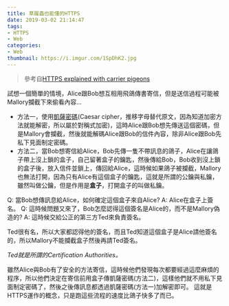 ```yaml
---
title: 草履蟲也能懂的HTTPS
date: 2019-03-02 21:14:47
tags: 
- HTTPS
- Web
categories:
- Web
thumbnail: https://i.imgur.com/1SpDhK2.jpg
---
```


> 參考自[HTTPS explained with carrier pigeons](https://medium.freecodecamp.org/https-explained-with-carrier-pigeons-7029d2193351)

試想一個簡單的情境，Alice跟Bob想互相用飛鴿傳書寄信，但是送信過程可能被Mallory攔截下來偷看內容...
* 方法一，使用[凱薩密碼](https://zh.wikipedia.org/wiki/%E5%87%B1%E6%92%92%E5%AF%86%E7%A2%BC)(Caesar cipher，推移字母替代原文，因為知道加密方法就能解密，所以屬於對稱式加密)，這時Alice跟Bob想先傳送這個密碼，但是Mallory會攔截，然後就能解碼Alice跟Bob的信件內容，除非Alice跟Bob先私下見面制定密碼。
* 方法二，當Bob想寄信給Alice，Bob先傳一隻不帶訊息的鴿子，Alice在讓鴿子帶上沒上鎖的盒子，自己留著盒子的鑰匙，然後傳給Bob，Bob收到沒上鎖的盒子後，放入信件並鎖上，傳回給Alice，這時候如果鴿子被攔截，Mallory也無法打開，因為只有Alice有這個盒子的鑰匙，這就是所謂的公鑰與私鑰，雖然叫做公鑰，但是作用是**盒子**，打開盒子的叫做私鑰。

Q: 當Bob想傳訊息給Alice，如何確定這個盒子來自Alice?
A: Alice在盒子上簽名。
Q: 這時候問題又來了，Bob怎麼認得這個簽名是Alice的，而不是Mallory偽造的?
A: 這時候交給公正的第三方Ted來負責簽名。

Ted很有名，所以大家都認得他的簽名，而且Ted知道這個盒子是Alice請他簽名的，所以Mallory不能攔截盒子然後再請Ted簽名。

*Ted就是所謂的Certification Authorities。*

雖然Alice與Bob有了安全的方法寄信，這時候他們發現每次都要經過這麼麻煩的程序，所以他們決定在寄信前用盒子傳凱薩密碼(方法二)，這樣他們就不用私下見面制定密碼了，然後之後傳訊息都透過凱薩密碼(方法一)加解密即可。
這就是HTTPS運作的概念，只是跑這些流程的速度比鴿子快多了而已。
